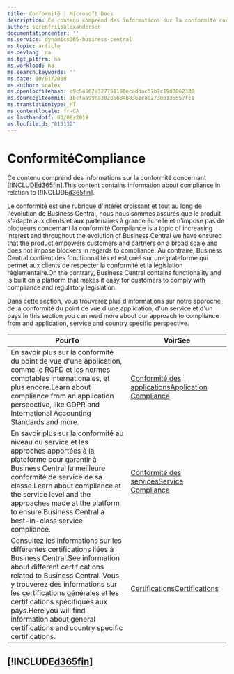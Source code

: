 ```yaml
---
title: Conformité | Microsoft Docs
description: Ce contenu comprend des informations sur la conformité concernant Business Central.
author: sorenfriisalexandersen
documentationcenter: ''
ms.service: dynamics365-business-central
ms.topic: article
ms.devlang: na
ms.tgt_pltfrm: na
ms.workload: na
ms.search.keywords: ''
ms.date: 10/01/2018
ms.author: soalex
ms.openlocfilehash: c9c54562e327751190ecaddac57b7c19d3062330
ms.sourcegitcommit: 1bcfaa99ea302e6b84b8361ca02730b135557fc1
ms.translationtype: HT
ms.contentlocale: fr-CA
ms.lasthandoff: 03/08/2019
ms.locfileid: "813132"
---
```

# <a name="compliance"></a><span data-ttu-id="9da5d-103">Conformité</span><span class="sxs-lookup"><span data-stu-id="9da5d-103">Compliance</span></span>
<span data-ttu-id="9da5d-104">Ce contenu comprend des informations sur la conformité concernant [!INCLUDE[d365fin](../includes/d365fin_md.md)].</span><span class="sxs-lookup"><span data-stu-id="9da5d-104">This content contains information about compliance in relation to [!INCLUDE[d365fin](../includes/d365fin_md.md)].</span></span>  

<span data-ttu-id="9da5d-105">Le conformité est une rubrique d'intérêt croissant et tout au long de l'évolution de Business Central, nous nous sommes assurés que le produit s'adapte aux clients et aux partenaires à grande échelle et n'impose pas de bloqueurs concernant la conformité.</span><span class="sxs-lookup"><span data-stu-id="9da5d-105">Compliance is a topic of increasing interest and throughout the evolution of Business Central we have ensured that the product empowers customers and partners on a broad scale and does not impose blockers in regards to compliance.</span></span> <span data-ttu-id="9da5d-106">Au contraire, Business Central contient des fonctionnalités et est créé sur une plateforme qui permet aux clients de respecter la conformité et la législation réglementaire.</span><span class="sxs-lookup"><span data-stu-id="9da5d-106">On the contrary, Business Central contains functionality and is built on a platform that makes it easy for customers to comply with compliance and regulatory legislation.</span></span>

<span data-ttu-id="9da5d-107">Dans cette section, vous trouverez plus d'informations sur notre approche de la conformité du point de vue d'une application, d'un service et d'un pays.</span><span class="sxs-lookup"><span data-stu-id="9da5d-107">In this section you can read more about our approach to compliance from and application, service and country specific perspective.</span></span>

|<span data-ttu-id="9da5d-108">**Pour**</span><span class="sxs-lookup"><span data-stu-id="9da5d-108">**To**</span></span>|<span data-ttu-id="9da5d-109">**Voir**</span><span class="sxs-lookup"><span data-stu-id="9da5d-109">**See**</span></span>|  
|------------|-------------|  
|<span data-ttu-id="9da5d-110">En savoir plus sur la conformité du point de vue d'une application, comme le RGPD et les normes comptables internationales, et plus encore.</span><span class="sxs-lookup"><span data-stu-id="9da5d-110">Learn about compliance from an application perspective, like GDPR and International Accounting Standards and more.</span></span>|[<span data-ttu-id="9da5d-111">Conformité des applications</span><span class="sxs-lookup"><span data-stu-id="9da5d-111">Application Compliance</span></span>](compliance-application-compliance.md)|  
|<span data-ttu-id="9da5d-112">En savoir plus sur la conformité au niveau du service et les approches apportées à la plateforme pour garantir à Business Central la meilleure conformité de service de sa classe.</span><span class="sxs-lookup"><span data-stu-id="9da5d-112">Learn about compliance at the service level and the approaches made at the platform to ensure Business Central a best-in-class service compliance.</span></span>|[<span data-ttu-id="9da5d-113">Conformité des services</span><span class="sxs-lookup"><span data-stu-id="9da5d-113">Service Compliance</span></span>](compliance-service-compliance.md)|  
|<span data-ttu-id="9da5d-114">Consultez les informations sur les différentes certifications liées à Business Central.</span><span class="sxs-lookup"><span data-stu-id="9da5d-114">See information about different certifications related to Business Central.</span></span> <span data-ttu-id="9da5d-115">Vous y trouverez des informations sur les certifications générales et les certifications spécifiques aux pays.</span><span class="sxs-lookup"><span data-stu-id="9da5d-115">Here you will find information about general certifications and country specific certifications.</span></span>|[<span data-ttu-id="9da5d-116">Certifications</span><span class="sxs-lookup"><span data-stu-id="9da5d-116">Certifications</span></span>](compliance-certifications.md)|  

 ## [!INCLUDE[d365fin](../includes/free_trial_md.md)]  
 
